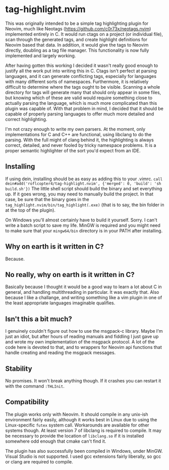 # tag-highlight.nvim
This was originally intended to be a simple tag highlighting plugin for Neovim, much like Neotags (https://github.com/c0r73x/neotags.nvim) implemented entirely in C. It would run ctags on a project (or individual file), scan through the generated tags, and create highlight definitions for Neovim based that data. In addition, it would give the tags to Neovim directly, doubling as a tag file manager. This functionality is now fully implemented and largely working.

After having gotten this working I decided it wasn't really good enough to justify all the work put into writing this in C. Ctags isn't perfect at parsing languages, and it can generate conflicting tags, especially for languages with many different sorts of namespaces. Furthermore, it is relatively difficult to determine where the tags ought to be visible. Scanning a whole directory for tags will generate many that should only appear in some files, but knowing which of these are valid would require something close to actually parsing the language, which is much more complicated than this plugin was capable of. With that problem in mind, I decided that it should be capable of properly parsing languages to offer much more detailed and correct highlighting.

I'm not crazy enough to write my own parsers. At the moment, only implementations for C and C++ are functional, using libclang to do the parsing. With the full might of clang behind it, the highlighting is always correct, detailed, and never fooled by tricky namespace problems. It is a proper semantic highlighter of the sort you'd expect from an IDE.

## Installing
If using dein, installing should be as easy as adding this to your .vimrc.
    `call dein#add('roflcopter4/tag-highlight.nvim', {'merged': 0, 'build': 'sh build.sh'})`
The little shell script should build the binary and set everything up. If it goes wrong, you may need to manually build the project. In that case, be sure that the binary goes in the `tag_highlight.nvim/bin/tag_highlight(.exe)` (that is to say, the bin folder in at the top of the plugin). 

On Windows you'll almost certainly have to build it yourself. Sorry. I can't write a batch script to save my life. MinGW is required and you might need to make sure that your `mingw64/bin` directory is in your PATH after installing.

## Why on earth is it written in C?
Because.

## No really, why on earth is it written in C?
Basically because I thought it would be a good way to learn a lot about C in general, and handling multithreading in particular. It was exactly that. Also because I like a challange, and writing something like a vim plugin in one of the least appropriate languages imaginable qualifies.

## Isn't this a bit much?
I genuinely couldn't figure out how to use the msgpack-c library. Maybe I'm just an idiot, but after hours of reading manuals and fiddling I just gave up and wrote my own implementation of the msgpack protocol. A lot of the code here is devoted to that, and to wrappers for Neovim api functions that handle creating and reading the msgpack messages.

## Stability
No promises. It won't break anything though. If it crashes you can restart it with the command `:THLInit`.

## Compatibility
The plugin works only with Neovim. It should compile in any unix-ish environment fairly easily, although it works best in Linux due to using the Linux-specific `futex` system call. Workarounds are available for other systems though. At least version 7 of libclang is required to compile. It may be necessary to provide the location of `libclang.so` if it is installed somewhere odd enough that cmake can't find it.

The plugin has also successfully been compiled in Windows, under MinGW. Visual Studio is not supported. I used gcc extensions fairly liberally, so gcc or clang are required to compile.
